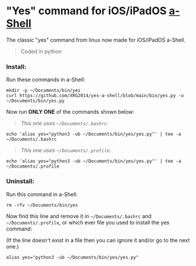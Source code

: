 # "Yes" command for iOS/iPadOS [a-Shell](https://holzschu.github.io/a-Shell_iOS)
The classic "yes" command from linux now made for iOS/iPadOS a-Shell.

> Coded in python

### Install:

Run these commands in a-Shell:

```
mkdir -p ~/Documents/bin/yes
curl https://github.com/XRG2014/yes-a-shell/blob/main/bin/yes.py -o ~/Documents/bin/yes.py
```

Now run **ONLY ONE** of the commands shown below:

> _This one uses ```~/Documents/.bashrc```_:

```
echo 'alias yes="python3 -ub ~/Documents/bin/yes/yes.py"' | tee -a ~/Documents/.bashrc
```

> _This one uses ```~/Documents/.profile```_:

```
echo 'alias yes="python3 -ub ~/Documents/bin/yes/yes.py"' | tee -a ~/Documents/.profile
```

### Uninstall:

Run this command in a-Shell:

```
rm -rfv ~/Documents/bin/yes
```

Now find this line and remove it in ```~/Documents/.bashrc``` and ```~/Documents/.profile```, or which ever file you used to install the yes command:

(If the line doesn't exist in a file then you can ignore it and/or go to the next one.)

```
alias yes="python3 -ub ~/Documents/bin/yes/yes.py"
```
